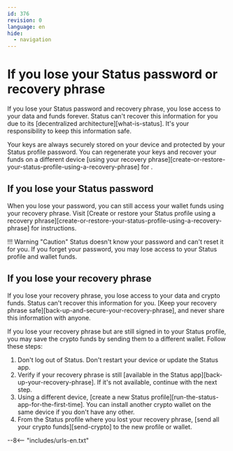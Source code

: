 ```yaml
---
id: 376
revision: 0
language: en
hide:
  - navigation
---
```


# If you lose your Status password or recovery phrase

If you lose your Status password and recovery phrase, you lose access to your data and funds forever. Status can't recover this information for you due to its [decentralized architecture][what-is-status]. It's your responsibility to keep this information safe.

Your keys are always securely stored on your device and protected by your Status profile password. You can regenerate your keys and recover your funds on a different device [using your recovery phrase][create-or-restore-your-status-profile-using-a-recovery-phrase] for .

## If you lose your Status password

When you lose your password, you can still access your wallet funds using your recovery phrase. Visit [Create or restore your Status profile using a recovery phrase][create-or-restore-your-status-profile-using-a-recovery-phrase] for instructions.

!!! Warning "Caution"
    Status doesn't know your password and can't reset it for you. If you forget your password, you may lose access to your Status profile and wallet funds.

## If you lose your recovery phrase

If you lose your recovery phrase, you lose access to your data and crypto funds. Status can't recover this information for you. [Keep your recovery phrase safe][back-up-and-secure-your-recovery-phrase], and never share this information with anyone.

If you lose your recovery phrase but are still signed in to your Status profile, you may save the crypto funds by sending them to a different wallet. Follow these steps:

1. Don't log out of Status. Don't restart your device or update the Status app.
1. Verify if your recovery phrase is still [available in the Status app][back-up-your-recovery-phrase]. If it's not available, continue with the next step.
1. Using a different device, [create a new Status profile][run-the-status-app-for-the-first-time]. You can install another crypto wallet on the same device if you don't have any other.
1. From the Status profile where you lost your recovery phrase, [send all your crypto funds][send-crypto] to the new profile or wallet.

--8<-- "includes/urls-en.txt"
